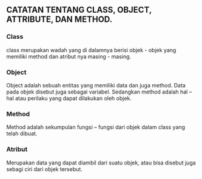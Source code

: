 ## CATATAN TENTANG CLASS, OBJECT, ATTRIBUTE, DAN METHOD.

### Class 
class merupakan wadah yang di dalamnya berisi objek - objek yang memiliki method dan atribut nya masing - masing.

### Object
Object adalah sebuah entitas yang memiliki data dan juga method. Data pada objek disebut juga sebagai variabel. Sedangkan method adalah hal – hal atau perilaku yang dapat dilakukan oleh objek.

### Method 
Method adalah sekumpulan fungsi – fungsi dari objek dalam class yang telah dibuat.

### Atribut
Merupakan data yang dapat diambil dari suatu objek, atau bisa disebut juga sebagi ciri dari objek tersebut. 